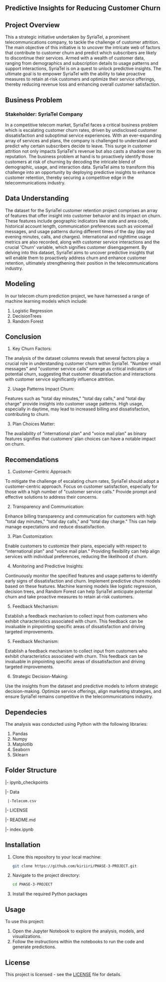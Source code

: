 ## Predictive Insights for Reducing Customer Churn

## Project Overview<a name="project-overview"></a>
This a strategic initiative undertaken by SyriaTel, a prominent telecommunications company, to tackle the challenge of customer attrition. The main objective of this initiative is to uncover the intricate web of factors that contribute to customer churn and predict which subscribers are likely to discontinue their services. Armed with a wealth of customer data, ranging from demographics and subscription details to usage patterns and support interactions, SyriaTel is on a quest to unlock predictive insights. The ultimate goal is to empower SyriaTel with the ability to take proactive measures to retain at-risk customers and optimize their service offerings, thereby reducing revenue loss and enhancing overall customer satisfaction.

## Business Problem<a name="business-problem"></a>
### Stakeholder: SyriaTel Company
In a competitive telecom market, SyriaTel faces a critical business problem which is escalating customer churn rates, driven by undisclosed customer dissatisfaction and suboptimal service experiences. With an ever-expanding array of services and plans, the company is challenged to understand and predict why certain subscribers decide to leave. This surge in customer attrition not only impacts SyriaTel's revenue but also casts a shadow over its reputation. The business problem at hand is to proactively identify those customers at risk of churning by decoding the intricate blend of demographic, usage, and interaction data. SyriaTel aims to transform this challenge into an opportunity by deploying predictive insights to enhance customer retention, thereby securing a competitive edge in the telecommunications industry.

## Data Understanding<a name="data-understanding"></a>
The dataset for the SyriaTel customer retention project comprises an array of features that offer insight into customer behavior and its impact on churn. These features include geographic indicators like state and area code, historical account length, communication preferences such as voicemail messages, and usage patterns during different times of the day (day and evening minutes, calls, and charges). International and nighttime usage metrics are also recorded, along with customer service interactions and the crucial 'Churn' variable, which signifies customer disengagement. By delving into this dataset, SyriaTel aims to uncover predictive insights that will enable them to proactively address churn and enhance customer retention, ultimately strengthening their position in the telecommunications industry.


## Modeling<a name="modeling"></a>
In our telecom churn prediction project, we have harnessed a range of machine learning models which include:

1. Logistic Regression
2. DecisionTrees
3. Random Forest

## Conclusion<a name="conclusion"></a>
1. Key Churn Factors:

The analysis of the dataset columns reveals that several factors play a crucial role in understanding customer churn within SyriaTel.
"Number vmail messages" and "customer service calls" emerge as critical indicators of potential churn, suggesting that customer dissatisfaction and interactions with customer service significantly influence attrition.

2. Usage Patterns Impact Churn:

Features such as "total day minutes," "total day calls," and "total day charge" provide insights into customer usage patterns. High usage, especially in daytime, may lead to increased billing and dissatisfaction, contributing to churn.

3. Plan Choices Matter:

The availability of "international plan" and "voice mail plan" as binary features signifies that customers' plan choices can have a notable impact on churn.

## Recomendations<a name="recommendations"></a>
1. Customer-Centric Approach:

To mitigate the challenge of escalating churn rates, SyriaTel should adopt a customer-centric approach.
Focus on customer satisfaction, especially for those with a high number of "customer service calls." Provide prompt and effective solutions to address their concerns.

2. Transparency and Communication:

Enhance billing transparency and communication for customers with high "total day minutes," "total day calls," and "total day charge." This can help manage expectations and reduce dissatisfaction.

3. Plan Customization:

Enable customers to customize their plans, especially with respect to "international plan" and "voice mail plan." Providing flexibility can help align services with individual preferences, reducing the likelihood of churn.

4. Monitoring and Predictive Insights:

Continuously monitor the specified features and usage patterns to identify early signs of dissatisfaction and churn.
Implement predictive churn models based on these features. Machine learning models like logistic regression, decision trees, and Random Forest can help SyriaTel anticipate potential churn and take proactive measures to retain at-risk customers.

5. Feedback Mechanism:

Establish a feedback mechanism to collect input from customers who exhibit characteristics associated with churn. This feedback can be invaluable in pinpointing specific areas of dissatisfaction and driving targeted improvements.

5. Feedback Mechanism:

Establish a feedback mechanism to collect input from customers who exhibit characteristics associated with churn. This feedback can be invaluable in pinpointing specific areas of dissatisfaction and driving targeted improvements.

6. Strategic Decision-Making:

Use the insights from the dataset and predictive models to inform strategic decision-making. Optimize service offerings, align marketing strategies, and ensure SyriaTel remains competitive in the telecommunications industry.

## Dependecies<a name="dependecies"></a>
The analysis was conducted using Python with the following libraries:

1. Pandas
2. Numpy
3. Matplotlib
4. Seaborn
5. Sklearn
   
## Folder Structure<a name="folder-structure"></a>
|- ipynb_checkpoints

|- Data

     |-Telecom.csv

|- LICENSE

|- README.md
  
|- index.ipynb

## Installation<a name="installation"></a>

1. Clone this repository to your local machine:

   ```bash
   git clone https://github.com/kiriiri/PHASE-3-PROJECT.git
   ```

2. Navigate to the project directory:

   ```bash
   cd PHASE-3-PROJECT
   ```

3. Install the required Python packages

## Usage<a name="usage"></a>

To use this project:

1. Open the Jupyter Notebook to explore the analysis, models, and visualizations.
2. Follow the instructions within the notebooks to run the code and generate predictions.

## License<a name="license"></a>

This project is licensed - see the [LICENSE](LICENSE) file for details.
